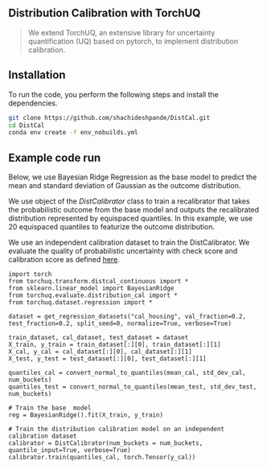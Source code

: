 ## Distribution Calibration with TorchUQ

> We extend TorchUQ, an extensive library for uncertainty quantification (UQ) based on pytorch, to implement distribution calibration.



## Installation 

To run the code, you perform the following steps and install the dependencies.

```bash
git clone https://github.com/shachideshpande/DistCal.git
cd DistCal
conda env create -f env_nobuilds.yml
```

## Example code run

Below, we use Bayesian Ridge Regression as the base model to predict the mean and standard deviation of Gaussian as the outcome distribution. 

We use object of the *DistCalibrator* class to train a recalibrator that takes the probabilistic outcome from the base model and outputs the recalibrated distribution represented by equispaced quantiles. In this example, we use 20 equispaced quantiles to featurize the outcome distribution. 

We use an independent calibration dataset to train the DistCalibrator. We evaluate the quality of probabilistic uncertainty with check score and calibration score as defined [here](https://arxiv.org/pdf/2112.07184). 

```
import torch
from torchuq.transform.distcal_continuous import *
from sklearn.linear_model import BayesianRidge
from torchuq.evaluate.distribution_cal import *
from torchuq.dataset.regression import *

dataset = get_regression_datasets("cal_housing", val_fraction=0.2, test_fraction=0.2, split_seed=0, normalize=True, verbose=True)

train_dataset, cal_dataset, test_dataset = dataset
X_train, y_train = train_dataset[:][0], train_dataset[:][1]
X_cal, y_cal = cal_dataset[:][0], cal_dataset[:][1]
X_test, y_test = test_dataset[:][0], test_dataset[:][1]

quantiles_cal = convert_normal_to_quantiles(mean_cal, std_dev_cal, num_buckets)
quantiles_test = convert_normal_to_quantiles(mean_test, std_dev_test, num_buckets)

# Train the base  model
reg = BayesianRidge().fit(X_train, y_train)

# Train the distribution calibration model on an independent calibration dataset
calibrator = DistCalibrator(num_buckets = num_buckets, quantile_input=True, verbose=True)
calibrator.train(quantiles_cal, torch.Tensor(y_cal))
```


